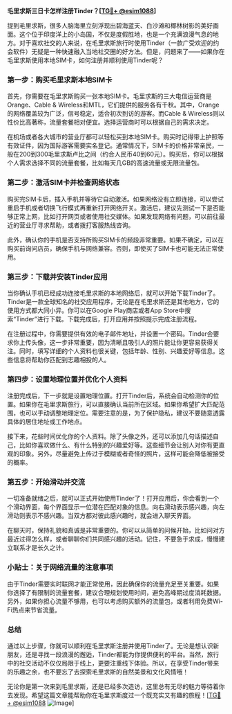 **毛里求斯三日卡怎样注册Tinder？[[TG💪+ @esim1088](https://t.me/s/esim1088)]**

提到毛里求斯，很多人脑海里立刻浮现出碧海蓝天、白沙滩和椰林树影的美好画面。这个位于印度洋上的小岛国，不仅是度假胜地，也是一个充满浪漫气息的地方。对于喜欢社交的人来说，在毛里求斯旅行时使用Tinder（一款广受欢迎的约会软件）无疑是一种快速融入当地社交圈的好方法。但是，问题来了——如果你在毛里求斯使用本地SIM卡，如何注册并顺利使用Tinder呢？

### 第一步：购买毛里求斯本地SIM卡

首先，你需要在毛里求斯购买一张本地SIM卡。毛里求斯的三大电信运营商是Orange、Cable & Wireless和MTL，它们提供的服务各有千秋。其中，Orange的网络覆盖较为广泛，信号稳定，适合初次到访的游客。而Cable & Wireless则以性价比高著称，流量套餐相对便宜。选择运营商时可以根据自己的需求决定。

在机场或者各大城市的营业厅都可以轻松买到本地SIM卡。购买时记得带上护照等有效证件，因为国际游客需要实名登记。通常情况下，SIM卡的价格非常亲民，一般在200到300毛里求斯卢比之间（约合人民币40到60元）。购买后，你可以根据个人需求选择不同的流量套餐，比如每天几GB的高速流量或无限流量包。

### 第二步：激活SIM卡并检查网络状态

购买完SIM卡后，插入手机并等待它自动激活。如果网络没有立即连接，可以尝试重启手机或者切换飞行模式再重新打开网络开关。激活后，建议先测试一下是否能够正常上网，比如打开网页或者使用社交媒体。如果发现网络有问题，可以前往最近的营业厅寻求帮助，或者拨打客服热线咨询。

此外，确认你的手机是否支持所购买SIM卡的频段非常重要。如果不确定，可以在购买前询问店员，确保手机与网络兼容。否则，即使买了SIM卡也可能无法正常使用。

### 第三步：下载并安装Tinder应用

当你确认手机已经成功连接毛里求斯的本地网络后，就可以开始下载Tinder了。Tinder是一款全球知名的社交应用程序，无论是在毛里求斯还是其他地方，它的使用方式都大同小异。你可以在Google Play商店或者App Store中搜索“Tinder”进行下载。下载完成后，打开应用并按照提示完成注册流程。

在注册过程中，你需要提供有效的电子邮件地址，并设置一个密码。Tinder会要求你上传头像，这一步非常重要，因为清晰且吸引人的照片能让你更容易获得关注。同时，填写详细的个人资料也很关键，包括年龄、性别、兴趣爱好等信息。这些信息将帮助你匹配到志趣相投的人。

### 第四步：设置地理位置并优化个人资料

注册完成后，下一步就是设置地理位置。打开Tinder后，系统会自动检测你的位置。如果你在毛里求斯旅行，可以直接确认当前所在区域。如果你希望扩大匹配范围，也可以手动调整地理定位。需要注意的是，为了保护隐私，建议不要随意透露具体的居住地址或工作地点。

接下来，花些时间优化你的个人资料。除了头像之外，还可以添加几句话描述自己，比如你喜欢做什么、有什么特别的兴趣爱好等。这些细节会让别人对你有更直观的印象。另外，尽量避免上传过于模糊或者奇怪的照片，这样可能会降低被接受的概率。

### 第五步：开始滑动并交流

一切准备就绪之后，就可以正式开始使用Tinder了！打开应用后，你会看到一个个滑动界面，每个界面显示一位潜在匹配对象的信息。向右滑动表示感兴趣，向左滑动则表示不感兴趣。当双方都对彼此感兴趣时，就会进入聊天界面。

在聊天时，保持礼貌和真诚是非常重要的。你可以从简单的问候开始，比如问对方最近过得怎么样，或者聊聊你们共同感兴趣的活动。记住，不要急于求成，慢慢建立联系才是长久之计。

### 小贴士：关于网络流量的注意事项

由于Tinder需要实时联网才能正常使用，因此确保你的流量充足至关重要。如果你选择了有限制的流量套餐，建议合理规划使用时间，避免高峰期过度消耗数据。另外，如果你担心流量不够用，也可以考虑购买额外的流量包，或者利用免费Wi-Fi热点来节省流量。

### 总结

通过以上步骤，你就可以顺利在毛里求斯注册并使用Tinder了。无论是想认识新朋友，还是寻找一段浪漫的邂逅，Tinder都能为你提供便利的平台。当然，旅行中的社交活动不仅仅局限于线上，更要注重线下体验。所以，在享受Tinder带来的乐趣之余，也不要忘了去探索毛里求斯的自然美景和文化风情哦！

无论你是第一次来到毛里求斯，还是已经多次造访，这里总有无尽的魅力等待着你去发现。希望这篇文章能帮助你在毛里求斯度过一个既充实又有趣的旅程！[[TG💪+ @esim1088](https://t.me/s/esim1088) ![Image](https://i.postimg.cc/4NQfJmqS/Snipaste-2025-05-13-00-14-12.png)]